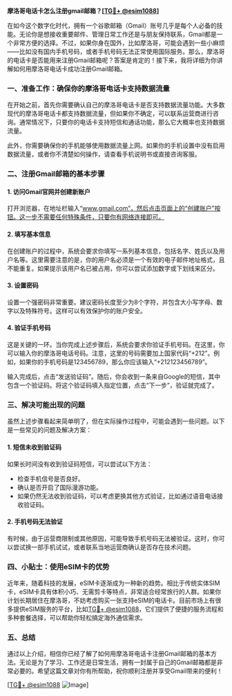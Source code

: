 **摩洛哥电话卡怎么注册gmail邮箱？[[TG💪+ @esim1088](https://t.me/s/esim1088)]**

在如今这个数字化时代，拥有一个谷歌邮箱（Gmail）账号几乎是每个人必备的技能。无论你是想接收重要邮件、管理日常工作还是与朋友保持联系，Gmail都是一个非常方便的选择。不过，如果你身在国外，比如摩洛哥，可能会遇到一些小麻烦——比如没有国内手机号码，或者手机号码无法正常使用国际服务。那么，摩洛哥的电话卡是否能用来注册Gmail邮箱呢？答案是肯定的！接下来，我将详细为你讲解如何用摩洛哥电话卡成功注册Gmail邮箱。

### 一、准备工作：确保你的摩洛哥电话卡支持数据流量

在开始之前，首先你需要确认自己的摩洛哥电话卡是否支持数据流量功能。大多数现代的摩洛哥电话卡都支持数据流量，但如果你不确定，可以联系运营商进行咨询。通常情况下，只要你的电话卡支持短信和通话功能，那么它大概率也支持数据流量。

此外，你需要确保你的手机能够使用数据流量上网。如果你的手机设置中没有启用数据流量，或者你不清楚如何操作，请查看手机说明书或直接咨询客服。

### 二、注册Gmail邮箱的基本步骤

#### 1. 访问Gmail官网并创建新账户

打开浏览器，在地址栏输入“www.gmail.com”，然后点击页面上的“创建账户”按钮。这一步不需要任何特殊条件，只要你有网络连接即可。

#### 2. 填写基本信息

在创建账户的过程中，系统会要求你填写一系列基本信息，包括名字、姓氏以及用户名等。这里需要注意的是，你的用户名必须是一个有效的电子邮件地址格式，且不能重复。如果提示该用户名已被占用，你可以尝试添加数字或下划线来区分。

#### 3. 设置密码

设置一个强密码非常重要。建议密码长度至少为8个字符，并包含大小写字母、数字以及特殊符号。这样可以有效保护你的账户安全。

#### 4. 验证手机号码

这是关键的一环。当你完成上述步骤后，系统会要求你验证手机号码。在这里，你可以输入你的摩洛哥电话号码。注意，这里的号码需要加上国家代码“+212”。例如，如果你的手机号码是123456789，那么你应该输入“+212123456789”。

输入完成后，点击“发送验证码”。随后，你会收到一条来自Google的短信，其中包含一个验证码。将这个验证码填入指定位置，点击“下一步”，验证就完成了。

### 三、解决可能出现的问题

虽然上述步骤看起来简单明了，但在实际操作过程中，可能会遇到一些问题。以下是一些常见的问题及解决方案：

#### 1. 短信未收到验证码

如果长时间没有收到验证码短信，可以尝试以下方法：
- 检查手机信号是否良好。
- 确认是否开启了国际漫游功能。
- 如果仍然无法收到验证码，可以考虑更换其他方式验证，比如通过语音电话接收验证码。

#### 2. 手机号码无法验证

有时候，由于运营商限制或其他原因，可能导致手机号码无法被验证。这时，你可以尝试换一部手机试试，或者联系当地运营商确认是否存在技术问题。

### 四、小贴士：使用eSIM卡的优势

近年来，随着科技的发展，eSIM卡逐渐成为一种新的趋势。相比于传统实体SIM卡，eSIM卡具有体积小巧、无需剪卡等特点，非常适合经常旅行的人群。如果你计划长期居住在摩洛哥，不妨考虑购买一张支持eSIM的电话卡。目前市场上有很多提供eSIM服务的平台，比如[TG💪+ @esim1088](https://t.me/s/esim1088)，它们提供了便捷的服务流程和多种套餐选择，可以帮助你轻松搞定海外通信需求。

### 五、总结

通过以上介绍，相信你已经了解了如何用摩洛哥电话卡注册Gmail邮箱的基本方法。无论是为了学习、工作还是日常生活，拥有一封属于自己的Gmail邮箱都是非常必要的。希望这篇文章对你有所帮助，祝你顺利注册并享受Gmail带来的便利！

[[TG💪+ @esim1088](https://t.me/s/esim1088) ![Image](https://i.postimg.cc/4NQfJmqS/Snipaste-2025-05-13-00-14-12.png)]